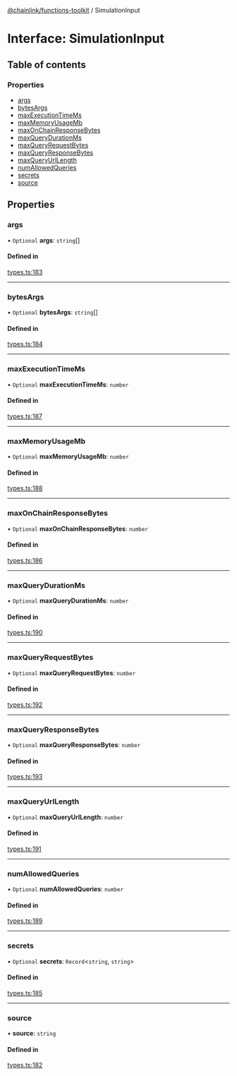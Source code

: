 [@chainlink/functions-toolkit](../README.md) / SimulationInput

# Interface: SimulationInput

## Table of contents

### Properties

- [args](SimulationInput.md#args)
- [bytesArgs](SimulationInput.md#bytesargs)
- [maxExecutionTimeMs](SimulationInput.md#maxexecutiontimems)
- [maxMemoryUsageMb](SimulationInput.md#maxmemoryusagemb)
- [maxOnChainResponseBytes](SimulationInput.md#maxonchainresponsebytes)
- [maxQueryDurationMs](SimulationInput.md#maxquerydurationms)
- [maxQueryRequestBytes](SimulationInput.md#maxqueryrequestbytes)
- [maxQueryResponseBytes](SimulationInput.md#maxqueryresponsebytes)
- [maxQueryUrlLength](SimulationInput.md#maxqueryurllength)
- [numAllowedQueries](SimulationInput.md#numallowedqueries)
- [secrets](SimulationInput.md#secrets)
- [source](SimulationInput.md#source)

## Properties

### args

• `Optional` **args**: `string`[]

#### Defined in

[types.ts:183](https://github.com/smartcontractkit/functions-toolkit/blob/1164b15/src/types.ts#L183)

___

### bytesArgs

• `Optional` **bytesArgs**: `string`[]

#### Defined in

[types.ts:184](https://github.com/smartcontractkit/functions-toolkit/blob/1164b15/src/types.ts#L184)

___

### maxExecutionTimeMs

• `Optional` **maxExecutionTimeMs**: `number`

#### Defined in

[types.ts:187](https://github.com/smartcontractkit/functions-toolkit/blob/1164b15/src/types.ts#L187)

___

### maxMemoryUsageMb

• `Optional` **maxMemoryUsageMb**: `number`

#### Defined in

[types.ts:188](https://github.com/smartcontractkit/functions-toolkit/blob/1164b15/src/types.ts#L188)

___

### maxOnChainResponseBytes

• `Optional` **maxOnChainResponseBytes**: `number`

#### Defined in

[types.ts:186](https://github.com/smartcontractkit/functions-toolkit/blob/1164b15/src/types.ts#L186)

___

### maxQueryDurationMs

• `Optional` **maxQueryDurationMs**: `number`

#### Defined in

[types.ts:190](https://github.com/smartcontractkit/functions-toolkit/blob/1164b15/src/types.ts#L190)

___

### maxQueryRequestBytes

• `Optional` **maxQueryRequestBytes**: `number`

#### Defined in

[types.ts:192](https://github.com/smartcontractkit/functions-toolkit/blob/1164b15/src/types.ts#L192)

___

### maxQueryResponseBytes

• `Optional` **maxQueryResponseBytes**: `number`

#### Defined in

[types.ts:193](https://github.com/smartcontractkit/functions-toolkit/blob/1164b15/src/types.ts#L193)

___

### maxQueryUrlLength

• `Optional` **maxQueryUrlLength**: `number`

#### Defined in

[types.ts:191](https://github.com/smartcontractkit/functions-toolkit/blob/1164b15/src/types.ts#L191)

___

### numAllowedQueries

• `Optional` **numAllowedQueries**: `number`

#### Defined in

[types.ts:189](https://github.com/smartcontractkit/functions-toolkit/blob/1164b15/src/types.ts#L189)

___

### secrets

• `Optional` **secrets**: `Record`<`string`, `string`\>

#### Defined in

[types.ts:185](https://github.com/smartcontractkit/functions-toolkit/blob/1164b15/src/types.ts#L185)

___

### source

• **source**: `string`

#### Defined in

[types.ts:182](https://github.com/smartcontractkit/functions-toolkit/blob/1164b15/src/types.ts#L182)
